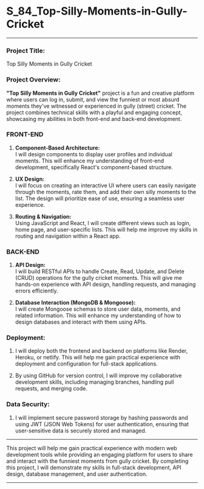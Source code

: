 # S_84_Top-Silly-Moments-in-Gully-Cricket



---

### **Project Title:**
Top Silly Moments in Gully Cricket

### **Project Overview:**
**"Top Silly Moments in Gully Cricket"** project is a fun and creative platform where users can log in, submit, and view the funniest or most absurd moments they've witnessed or experienced in gully (street) cricket. The project combines technical skills with a playful and engaging concept, showcasing my abilities in both front-end and back-end development.

### **FRONT-END**

1. **Component-Based Architecture:**  
   I will design components to display user profiles and individual moments. This will enhance my understanding of front-end development, specifically React's component-based structure.  
   
2. **UX Design:**  
   I will focus on creating an interactive UI where users can easily navigate through the moments, rate them, and add their own silly moments to the list. The design will prioritize ease of use, ensuring a seamless user experience.

3. **Routing & Navigation:**  
   Using JavaScript and React, I will create different views such as login, home page, and user-specific lists. This will help me improve my skills in routing and navigation within a React app.

### BACK-END

1. **API Design:**  
   I will build RESTful APIs to handle Create, Read, Update, and Delete (CRUD) operations for the gully cricket moments. This will give me hands-on experience with API design, handling requests, and managing errors efficiently.

2. **Database Interaction (MongoDB & Mongoose):**  
   I will create Mongoose schemas to store user data, moments, and related information. This will enhance my understanding of how to design databases and interact with them using APIs.

### **Deployment:**

1. I will deploy both the frontend and backend on platforms like Render, Heroku, or netlify. This will help me gain practical experience with deployment and configuration for full-stack applications.

2. By using GitHub for version control, I will improve my collaborative development skills, including managing branches, handling pull requests, and merging code.

### **Data Security:**

1. I will implement secure password storage by hashing passwords and using JWT (JSON Web Tokens) for user authentication, ensuring that user-sensitive data is securely stored and managed.

---

This project will help me gain practical experience with modern web development tools while providing an engaging platform for users to share and interact with the funniest moments from gully cricket. By completing this project, I will demonstrate my skills in full-stack development, API design, database management, and user authentication.

---